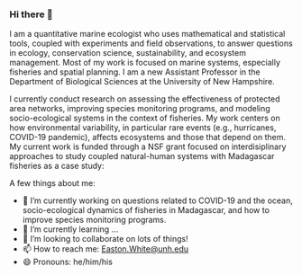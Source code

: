### Hi there 👋

I am a quantitative marine ecologist who uses mathematical and statistical tools, coupled with experiments and field observations, to answer questions in ecology, conservation science, sustainability, and ecosystem management. Most of my work is focused on marine systems, especially fisheries and spatial planning. I am a new Assistant Professor in the Department of Biological Sciences at the University of New Hampshire. 

I currently conduct research on assessing the effectiveness of protected area networks, improving species monitoring programs, and modeling socio-ecological systems in the context of fisheries. My work centers on how environmental variability, in particular rare events (e.g., hurricanes, COVID-19 pandemic), affects ecosystems and those that depend on them. My current work is funded through a NSF grant focused on interdisiplinary approaches to study coupled natural-human systems with Madagascar fisheries as a case study:

A few things about me:

- 🔭 I’m currently working on questions related to COVID-19 and the ocean, socio-ecological dynamics of fisheries in Madagascar, and how to improve species monitoring programs. 
- 🌱 I’m currently learning ...
- 👯 I’m looking to collaborate on lots of things!
- 📫 How to reach me: Easton.White@unh.edu
- 😄 Pronouns: he/him/his


